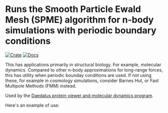 # Runs the Smooth Particle Ewald Mesh (SPME) algorithm for n-body simulations with periodic boundary conditions

[![Crate](https://img.shields.io/crates/v/ewald.svg)](https://crates.io/crates/ewald)
[![Docs](https://docs.rs/lin_alg/badge.svg)](https://docs.rs/ewald)

[//]: # ([![DOI]&#40;https://zenodo.org/badge/DOI/10.5281/zenodo.15616833.svg&#41;]&#40;https://doi.org/10.5281/zenodo.15616833&#41;)

This has applications primarily in structural biology. For example, molecular dynamics. Compared to other
n-body approximations for long-range forces, this has utility when periodic bounday conditions are used.
If not using these, for example in cosmology simulations, consider Barnes Hut, or Fast Multipole Methods (FMM)
instead.

Used by the [Daedalus protein viewer and molecular dynamics program](https://github.com/david-oconnor/daedalus).

Here's an example of use:

```rust


```